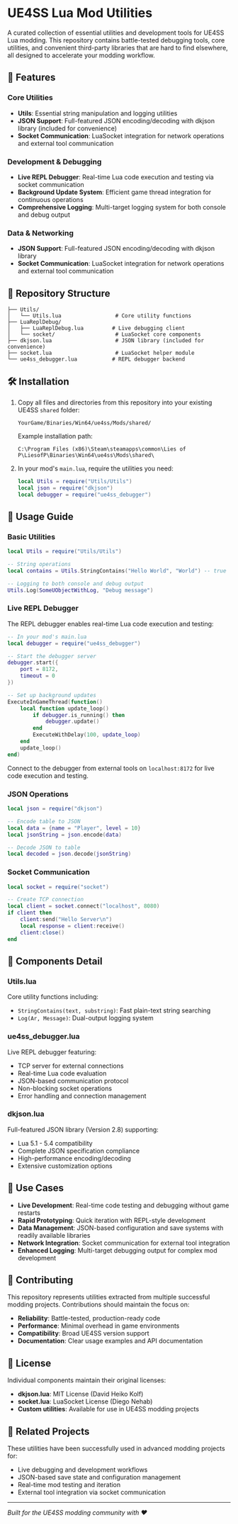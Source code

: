 # UE4SS Lua Mod Utilities

A curated collection of essential utilities and development tools for UE4SS Lua modding. This repository contains battle-tested debugging tools, core utilities, and convenient third-party libraries that are hard to find elsewhere, all designed to accelerate your modding workflow.

## 🚀 Features

### Core Utilities
- **Utils**: Essential string manipulation and logging utilities
- **JSON Support**: Full-featured JSON encoding/decoding with dkjson library (included for convenience)
- **Socket Communication**: LuaSocket integration for network operations and external tool communication

### Development & Debugging
- **Live REPL Debugger**: Real-time Lua code execution and testing via socket communication
- **Background Update System**: Efficient game thread integration for continuous operations
- **Comprehensive Logging**: Multi-target logging system for both console and debug output

### Data & Networking
- **JSON Support**: Full-featured JSON encoding/decoding with dkjson library
- **Socket Communication**: LuaSocket integration for network operations and external tool communication

## 📁 Repository Structure

```
├── Utils/
│   └── Utils.lua                 # Core utility functions
├── LuaReplDebug/
│   ├── LuaReplDebug.lua         # Live debugging client
│   └── socket/                   # LuaSocket core components
├── dkjson.lua                    # JSON library (included for convenience)
├── socket.lua                    # LuaSocket helper module
└── ue4ss_debugger.lua           # REPL debugger backend
```

## 🛠 Installation

1. Copy all files and directories from this repository into your existing UE4SS `shared` folder:
   ```
   YourGame/Binaries/Win64/ue4ss/Mods/shared/
   ```
   
   Example installation path:
   ```
   C:\Program Files (x86)\Steam\steamapps\common\Lies of P\LiesofP\Binaries\Win64\ue4ss\Mods\shared\
   ```

2. In your mod's `main.lua`, require the utilities you need:
   ```lua
   local Utils = require("Utils/Utils")
   local json = require("dkjson")
   local debugger = require("ue4ss_debugger")
   ```

## 📖 Usage Guide

### Basic Utilities

```lua
local Utils = require("Utils/Utils")

-- String operations
local contains = Utils.StringContains("Hello World", "World") -- true

-- Logging to both console and debug output
Utils.Log(SomeUObjectWithLog, "Debug message")
```

### Live REPL Debugger

The REPL debugger enables real-time Lua code execution and testing:

```lua
-- In your mod's main.lua
local debugger = require("ue4ss_debugger")

-- Start the debugger server
debugger.start({
    port = 8172,
    timeout = 0
})

-- Set up background updates
ExecuteInGameThread(function()
    local function update_loop()
        if debugger.is_running() then
            debugger.update()
        end
        ExecuteWithDelay(100, update_loop)
    end
    update_loop()
end)
```

Connect to the debugger from external tools on `localhost:8172` for live code execution and testing.

### JSON Operations

```lua
local json = require("dkjson")

-- Encode table to JSON
local data = {name = "Player", level = 10}
local jsonString = json.encode(data)

-- Decode JSON to table
local decoded = json.decode(jsonString)
```

### Socket Communication

```lua
local socket = require("socket")

-- Create TCP connection
local client = socket.connect("localhost", 8080)
if client then
    client:send("Hello Server\n")
    local response = client:receive()
    client:close()
end
```

## 🔧 Components Detail

### Utils.lua
Core utility functions including:
- `StringContains(text, substring)`: Fast plain-text string searching
- `Log(Ar, Message)`: Dual-output logging system

### ue4ss_debugger.lua
Live REPL debugger featuring:
- TCP server for external connections
- Real-time Lua code evaluation
- JSON-based communication protocol
- Non-blocking socket operations
- Error handling and connection management

### dkjson.lua
Full-featured JSON library (Version 2.8) supporting:
- Lua 5.1 - 5.4 compatibility
- Complete JSON specification compliance
- High-performance encoding/decoding
- Extensive customization options

## 🎯 Use Cases

- **Live Development**: Real-time code testing and debugging without game restarts
- **Rapid Prototyping**: Quick iteration with REPL-style development
- **Data Management**: JSON-based configuration and save systems with readily available libraries
- **Network Integration**: Socket communication for external tool integration
- **Enhanced Logging**: Multi-target debugging output for complex mod development

## 🤝 Contributing

This repository represents utilities extracted from multiple successful modding projects. Contributions should maintain the focus on:
- **Reliability**: Battle-tested, production-ready code
- **Performance**: Minimal overhead in game environments
- **Compatibility**: Broad UE4SS version support
- **Documentation**: Clear usage examples and API documentation

## 📜 License

Individual components maintain their original licenses:
- **dkjson.lua**: MIT License (David Heiko Kolf)
- **socket.lua**: LuaSocket License (Diego Nehab)
- **Custom utilities**: Available for use in UE4SS modding projects

## 🔗 Related Projects

These utilities have been successfully used in advanced modding projects for:
- Live debugging and development workflows
- JSON-based save state and configuration management
- Real-time mod testing and iteration
- External tool integration via socket communication

---

*Built for the UE4SS modding community with ❤️* 